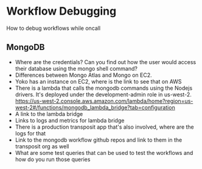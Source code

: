 # Workflow Debugging

How to debug workflows while oncall

## MongoDB

* Where are the credentials? Can you find out how the user would access their database using the mongo shell command?
* Differences between Mongo Atlas and Mongo on EC2.
* Yoko has an instance on EC2, where is the link to see that on AWS
* There is a lambda that calls the mongodb commands using the Nodejs drivers. It's deployed under the development-admin role in us-west-2. https://us-west-2.console.aws.amazon.com/lambda/home?region=us-west-2#/functions/mongodb_lambda_bridge?tab=configuration
* A link to the lambda bridge
* Links to logs and metrics for lambda bridge
* There is a production transposit app that's also involved, where are the logs for that
* Link to the mongodb workflow github repos and link to them in the transposit org as well
* What are some test queries that can be used to test the workflows and how do you run those queries


